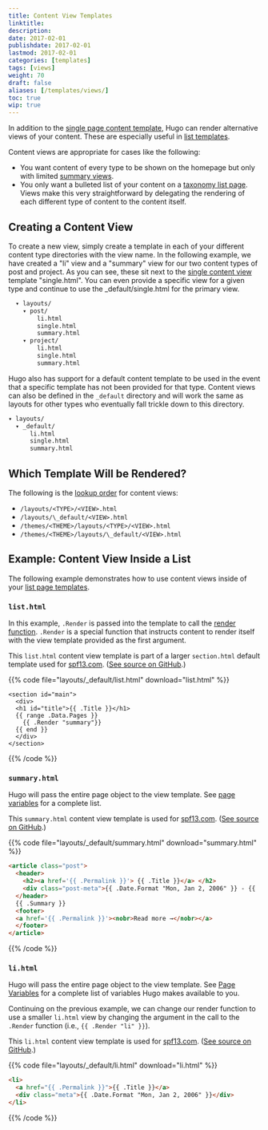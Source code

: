 ```yaml
---
title: Content View Templates
linktitle:
description:
date: 2017-02-01
publishdate: 2017-02-01
lastmod: 2017-02-01
categories: [templates]
tags: [views]
weight: 70
draft: false
aliases: [/templates/views/]
toc: true
wip: true
---
```


In addition to the [single page content template][singletemplates], Hugo can render alternative views of your content. These are especially useful in [list templates][listtemplates].

Content views are appropriate for cases like the following:

* You want content of every type to be shown on the homepage but only with limited [summary views][summaries].
* You only want a bulleted list of your content on a [taxonomy list page][taxonomylists]. Views make this very straightforward by delegating the rendering of each different type of content to the content itself.

## Creating a Content View

To create a new view, simply create a template in each of your different
content type directories with the view name. In the following example, we
have created a "li" view and a "summary" view for our two content types
of post and project. As you can see, these sit next to the [single
content view](/templates/content/) template "single.html". You can even
provide a specific view for a given type and continue to use the
\_default/single.html for the primary view.

```bash
  ▾ layouts/
    ▾ post/
        li.html
        single.html
        summary.html
    ▾ project/
        li.html
        single.html
        summary.html
```

Hugo also has support for a default content template to be used in the event that a specific template has not been provided for that type. Content views can also be defined in the `_default` directory and will work the same as layouts for other types who eventually fall trickle down to this directory.


```bash
▾ layouts/
  ▾ _default/
      li.html
      single.html
      summary.html
```

## Which Template Will be Rendered?

The following is the [lookup order][lookup] for content views:

* `/layouts/<TYPE>/<VIEW>.html`
* `/layouts/\_default/<VIEW>.html`
* `/themes/<THEME>/layouts/<TYPE>/<VIEW>.html`
* `/themes/<THEME>/layouts/\_default/<VIEW>.html`

## Example: Content View Inside a List

The following example demonstrates how to use content views inside of your [list page templates][listtemplates].

### `list.html`

In this example, `.Render` is passed into the template to call the [render function][render]. `.Render` is a special function that instructs content to render itself with the view template provided as the first argument.

This `list.html` content view template is part of a larger `section.html` default template used for [spf13.com][spf]. ([See source on GitHub][spfsourcesection].)

{{% code file="layouts/_default/list.html" download="list.html" %}}
```
<section id="main">
  <div>
  <h1 id="title">{{ .Title }}</h1>
  {{ range .Data.Pages }}
    {{ .Render "summary"}}
  {{ end }}
  </div>
</section>
```
{{% /code %}}

### `summary.html`

Hugo will pass the entire page object to the view template. See [page
variables](/templates/variables/) for a complete list.

This `summary.html` content view template is used for [spf13.com][spf]. ([See source on GitHub][spfsourcesummary].)

{{% code file="layouts/_default/summary.html" download="summary.html" %}}
```html
<article class="post">
  <header>
    <h2><a href='{{ .Permalink }}'> {{ .Title }}</a> </h2>
    <div class="post-meta">{{ .Date.Format "Mon, Jan 2, 2006" }} - {{ .FuzzyWordCount }} Words </div>
  </header>
  {{ .Summary }}
  <footer>
  <a href='{{ .Permalink }}'><nobr>Read more →</nobr></a>
  </footer>
</article>
```
{{% /code %}}

### `li.html`

Hugo will pass the entire page object to the view template. See [Page Variables][pagevars] for a complete list of variables Hugo makes available to you.

Continuing on the previous example, we can change our render function to use a smaller `li.html` view by changing the argument in the call to the `.Render` function (i.e., `{{ .Render "li" }}`).

This `li.html` content view template is used for [spf13.com][spf]. ([See source on GitHub][spfsourceli].)

{{% code file="layouts/_default/li.html" download="li.html" %}}
```html
<li>
  <a href="{{ .Permalink }}">{{ .Title }}</a>
  <div class="meta">{{ .Date.Format "Mon, Jan 2, 2006" }}</div>
</li>
```
{{% /code %}}

[listtemplates]: /templates/lists/
[lookup]: /templates/lookup-order/
[pagevars]: /variables/page-variables/
[render]: /functions/render/
[singletemplates]: /templates/single-page-templates/
[spf]: http://spf13.com
[spfsourceli]: https://github.com/spf13/spf13.com/blob/master/layouts/_default/li.html
[spfsourcesection]: https://github.com/spf13/spf13.com/blob/master/layouts/_default/section.html
[spfsourcesummary]: https://github.com/spf13/spf13.com/blob/master/layouts/_default/summary.html
[summaries]: /content-management/summaries/
[taxonomylists]: /templates/taxonomy-templates/